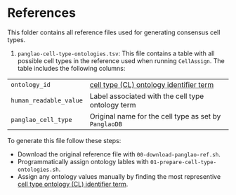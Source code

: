 # References

This folder contains all reference files used for generating consensus cell types. 

1. `panglao-cell-type-ontologies.tsv`: This file contains a table with all possible cell types in the reference used when running `CellAssign`. 
The table includes the following columns: 

|  |   |
| --- | --- | 
| `ontology_id` | [cell type (CL) ontology identifier term](https://www.ebi.ac.uk/ols4/ontologies/cl) | 
| `human_readable_value` | Label associated with the cell type ontology term |
| `panglao_cell_type` | Original name for the cell type as set by `PanglaoDB` | 

To generate this file follow these steps: 

- Download the original reference file with `00-download-panglao-ref.sh`. 
- Programmatically assign ontology lables with `01-prepare-cell-type-ontologies.sh`. 
- Assign any ontology values manually by finding the most representive [cell type ontology (CL) identifier term](https://www.ebi.ac.uk/ols4/ontologies/cl). 
